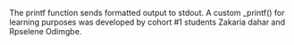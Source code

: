 The printf function sends formatted output to stdout. A custom _printf() for learning purposes was developed by cohort #1 students Zakaria dahar and Rpselene Odimgbe.
